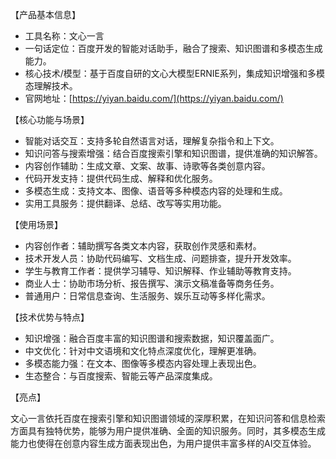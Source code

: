 【产品基本信息】
- 工具名称：文心一言
- 一句话定位：百度开发的智能对话助手，融合了搜索、知识图谱和多模态生成能力。
- 核心技术/模型：基于百度自研的文心大模型ERNIE系列，集成知识增强和多模态理解技术。
- 官网地址：[https://yiyan.baidu.com/](https://yiyan.baidu.com/)

【核心功能与场景】
- 智能对话交互：支持多轮自然语言对话，理解复杂指令和上下文。
- 知识问答与搜索增强：结合百度搜索引擎和知识图谱，提供准确的知识解答。
- 内容创作辅助：生成文章、文案、故事、诗歌等各类创意内容。
- 代码开发支持：提供代码生成、解释和优化服务。
- 多模态生成：支持文本、图像、语音等多种模态内容的处理和生成。
- 实用工具服务：提供翻译、总结、改写等实用功能。

【使用场景】
- 内容创作者：辅助撰写各类文本内容，获取创作灵感和素材。
- 技术开发人员：协助代码编写、文档生成、问题排查，提升开发效率。
- 学生与教育工作者：提供学习辅导、知识解释、作业辅助等教育支持。
- 商业人士：协助市场分析、报告撰写、演示文稿准备等商务任务。
- 普通用户：日常信息查询、生活服务、娱乐互动等多样化需求。

【技术优势与特点】
- 知识增强：融合百度丰富的知识图谱和搜索数据，知识覆盖面广。
- 中文优化：针对中文语境和文化特点深度优化，理解更准确。
- 多模态能力强：在文本、图像等多模态内容处理上表现出色。
- 生态整合：与百度搜索、智能云等产品深度集成。

【亮点】

文心一言依托百度在搜索引擎和知识图谱领域的深厚积累，在知识问答和信息检索方面具有独特优势，能够为用户提供准确、全面的知识服务。同时，其多模态生成能力也使得在创意内容生成方面表现出色，为用户提供丰富多样的AI交互体验。